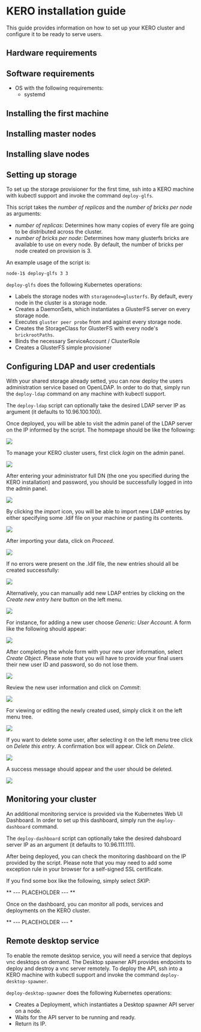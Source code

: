 # KERO installation guide

This guide provides information on how to set up your KERO cluster and configure it to be ready to serve users.

## Hardware requirements

## Software requirements
* OS with the following requirements:
    - systemd

## Installing the first machine

## Installing master nodes

## Installing slave nodes

## Setting up storage

To set up the storage provisioner for the first time, ssh into a KERO machine with kubectl support and invoke the command `deploy-glfs`.
 
This script takes the _number of replicas_ and the _number of bricks per node_ as arguments:

* _number of replicas_: Determines how many copies of every file are going to be distributed across the cluster.
* _number of bricks per node_: Determines how many glusterfs bricks are available to use on every node. By default, the number of bricks per node created on provision is 3.

An example usage of the script is:
```
node-1$ deploy-glfs 3 3
```

`deploy-glfs` does the following Kubernetes operations:
* Labels the storage nodes with `storagenode=glusterfs`. By default, every node in the cluster is a storage node.
* Creates a DaemonSets, which instantiates a GlusterFS server on every storage node.
* Executes `gluster peer probe` from and against every storage node.
* Creates the StorageClass for GlusterFS with every node's `brickrootPaths`.
* Binds the necessary ServiceAccount / ClusterRole
* Creates a GlusterFS simple provisioner

## Configuring LDAP and user credentials

With your shared storage already setted, you can now deploy the users administration service based on OpenLDAP. In order to do that, simply run the `deploy-ldap` command on any machine with kubectl support.

The `deploy-ldap` script can optionally take the desired LDAP server IP as argument (it defaults to 10.96.100.100).

Once deployed, you will be able to visit the admin panel of the LDAP server on the IP informed by the script. The homepage should be like the following:

![](./img/ldap_homepage.png)

To manage your KERO cluster users, first click _login_ on the admin panel.

![](./img/ldap_login.png)

After entering your administrator full DN (the one you specified during the KERO installation) and password, you should be successfully logged in into the admin panel.

![](./img/ldap_login_success.png)

By clicking the _import_ icon, you will be able to import new LDAP entries by either specifying some .ldif file on your machine or pasting its contents.

![](./img/ldap_import.png)

After importing your data, click on _Proceed_.

![](./img/ldap_import_with_ldif.png)

If no errors were present on the .ldif file, the new entries should all be created successfully:

![](./img/ldap_import_success.png)

Alternatively, you can manually add new LDAP entries by clicking on the _Create new entry here_ button on the left menu.

![](./img/ldap_create_entry.png)

For instance, for adding a new user choose _Generic: User Account_. A form like the following should appear:

![](./img/ldap_create_user_form.png)

After completing the whole form with your new user information, select _Create Object_. Please note that you will have to provide your final users their new user ID and password, so do not lose them.

![](./img/ldap_create_user_form_completed.png)

Review the new user information and click on _Commit_:

![](./img/ldap_create_user_confirm.png)

For viewing or editing the newly created used, simply click it on the left menu tree.

![](./img/ldap_view_edit_user.png)

If you want to delete some user, after selecting it on the left menu tree click on _Delete this entry_. A confirmation box will appear. Click on _Delete_.

![](./img/ldap_delete_user_confirm.png)

A success message should appear and the user should be deleted.

![](./img/ldap_delete_success.png)

## Monitoring your cluster

An additional monitoring service is provided via the Kubernetes Web UI Dashboard. In order to set up this dashboard, simply run the `deploy-dashboard` command. 

The `deploy-dashboard` script can optionally take the desired dahsboard server IP as an argument (it defaults to 10.96.111.111).

After being deployed, you can check the monitoring dashboard on the IP provided by the script. Please note that you may need to add some exception rule in your browser for a self-signed SSL certificate.

If you find some box like the following, simply select _SKIP_:

** --- PLACEHOLDER --- **

Once on the dashboard, you can monitor all pods, services and deployments on the KERO cluster.

** --- PLACEHOLDER --- *

## Remote desktop service

To enable the remote desktop service, you will need a service that deploys vnc desktops on demand. The Desktop spawner API provides endpoints to deploy and destroy a vnc server remotely. To deploy the API, ssh into a KERO machine with kubectl support and invoke the command `deploy-desktop-spawner`.

`deploy-desktop-spawner` does the following Kubernetes operations:
* Creates a Deployment, which instantiates a Desktop spawner API server on a node.
* Waits for the API server to be running and ready.
* Return its IP.
